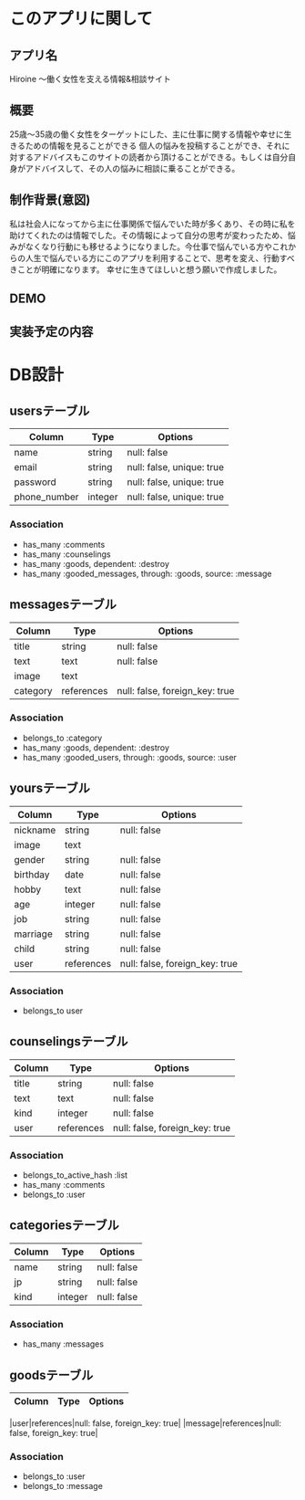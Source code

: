 # このアプリに関して

## アプリ名
Hiroine 〜働く女性を支える情報&相談サイト
## 概要
25歳〜35歳の働く女性をターゲットにした、主に仕事に関する情報や幸せに生きるための情報を見ることができる
個人の悩みを投稿することができ、それに対するアドバイスもこのサイトの読者から頂けることができる。もしくは自分自身がアドバイスして、その人の悩みに相談に乗ることができる。
## 制作背景(意図)
私は社会人になってから主に仕事関係で悩んでいた時が多くあり、その時に私を助けてくれたのは情報でした。その情報によって自分の思考が変わったため、悩みがなくなり行動にも移せるようになりました。今仕事で悩んでいる方やこれからの人生で悩んでいる方にこのアプリを利用することで、思考を変え、行動すべきことが明確になります。
幸せに生きてほしいと想う願いで作成しました。
## DEMO

## 実装予定の内容

# DB設計

## usersテーブル

|Column|Type|Options|
|------|----|-------|
|name|string|null: false|
|email|string|null: false, unique: true|
|password|string|null: false, unique: true|
|phone_number|integer|null: false, unique: true|
 
 ### Association
- has_many :comments
- has_many :counselings
- has_many :goods, dependent: :destroy
- has_many :gooded_messages, through: :goods, source: :message

## messagesテーブル

|Column|Type|Options|
|------|----|-------|
|title|string|null: false|
|text|text|null: false|
|image|text||
|category|references|null: false, foreign_key: true|

### Association
- belongs_to :category
- has_many :goods, dependent: :destroy
- has_many :gooded_users, through: :goods, source: :user


## yoursテーブル

|Column|Type|Options|
|------|----|-------|
|nickname|string|null: false|
|image|text||
|gender|string|null: false|
|birthday|date|null: false|
|hobby|text|null: false|
|age|integer|null: false|
|job|string|null: false|
|marriage|string|null: false|
|child|string|null: false|
|user|references|null: false, foreign_key: true|

### Association
- belongs_to user


## counselingsテーブル

|Column|Type|Options|
|------|----|-------|
|title|string|null: false|
|text|text|null: false|
|kind|integer|null: false|
|user|references|null: false, foreign_key: true|

### Association
- belongs_to_active_hash :list
- has_many :comments
- belongs_to :user


## categoriesテーブル

|Column|Type|Options|
|------|----|-------|
|name|string|null: false|
|jp|string|null: false|
|kind|integer|null: false|

### Association
- has_many :messages


## goodsテーブル

|Column|Type|Options|
|------|----|-------|

|user|references|null: false, foreign_key: true|
|message|references|null: false, foreign_key: true|

### Association
- belongs_to :user
- belongs_to :message

